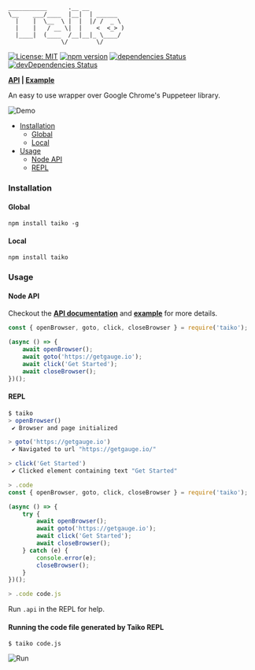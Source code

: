 ```
___________      .__ __
\__    ___/____  |__|  | ______
  |    |  \__  \ |  |  |/ /  _ \
  |    |   / __ \|  |    <  <_> )
  |____|  (____  /__|__|_ \____/
               \/        \/
```
[![License: MIT](https://img.shields.io/badge/License-MIT-blue.svg)](https://opensource.org/licenses/MIT) [![npm version](https://badge.fury.io/js/taiko.svg)](https://badge.fury.io/js/taiko) [![dependencies Status](https://david-dm.org/getgauge/taiko/status.svg)](https://david-dm.org/getgauge/taiko) [![devDependencies Status](https://david-dm.org/getgauge/taiko/dev-status.svg)](https://david-dm.org/getgauge/taiko?type=dev)

**[API](https://getgauge.github.io/taiko/) | [Example](https://github.com/getgauge-examples/js_puppeteer)**

An easy to use wrapper over Google Chrome's Puppeteer library.

![Demo](https://user-images.githubusercontent.com/5915802/32775920-e4778394-c956-11e7-9afc-63580f987cf4.gif)

* [Installation](#installation)
  * [Global](#global)
  * [Local](#local)
* [Usage](#usage)
  * [Node API](#node-api)
  * [REPL](#repl)

### Installation

#### Global
```
npm install taiko -g
```

#### Local
```
npm install taiko
```

### Usage

#### Node API

Checkout the **[API documentation](https://getgauge.github.io/taiko/)** and **[example](https://github.com/getgauge-examples/js_puppeteer)** for more details.

```js
const { openBrowser, goto, click, closeBrowser } = require('taiko');

(async () => {
    await openBrowser();
    await goto('https://getgauge.io');
    await click('Get Started');
    await closeBrowser();
})();
```

#### REPL

```js
$ taiko
> openBrowser()
 ✔ Browser and page initialized

> goto('https://getgauge.io')
 ✔ Navigated to url "https://getgauge.io/"

> click('Get Started')
 ✔ Clicked element containing text "Get Started"

> .code
const { openBrowser, goto, click, closeBrowser } = require('taiko');

(async () => {
    try {
        await openBrowser();
        await goto('https://getgauge.io');
        await click('Get Started');
        await closeBrowser();
    } catch (e) {
        console.error(e);
        closeBrowser();
    }
})();

> .code code.js
```

Run `.api` in the REPL for help.

#### Running the code file generated by Taiko REPL

```
$ taiko code.js
```
![Run](https://user-images.githubusercontent.com/5915802/32829214-6a4472dc-ca17-11e7-86dd-4944b8545164.gif)